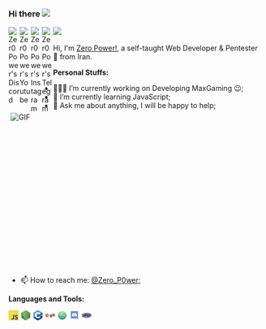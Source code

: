 ### Hi there <img src="https://media.giphy.com/media/hvRJCLFzcasrR4ia7z/giphy.gif" width="25px">

<a href="https://discord.gg/ZqNzHUp">
  <img align="left" alt="Zer0Power's Discord" width="22px" src="https://raw.githubusercontent.com/peterthehan/peterthehan/master/assets/discord.svg" />
</a>

<a href="https://youtube.com/channel/UC0zHz5MTVehvYURNfw22lVw">
  <img align="left" alt="Zer0Power's Youtube" width="22px" src="https://raw.githubusercontent.com/peterthehan/peterthehan/master/assets/youtube.svg" />
</a>

<a href="https://www.instagram.com/zer0_p0wer/">
  <img align="left" alt="Zer0Power's Instagram" width="22px" src="https://upload.wikimedia.org/wikipedia/commons/archive/e/e7/20160929161413%21Instagram_logo_2016.svg" />
</a>

<a href="https://t.me/zero_p0wer">
  <img align="left" alt="Zer0Power's Telegram" width="22px" src="https://upload.wikimedia.org/wikipedia/commons/archive/8/82/20150929025725%21Telegram_logo.svg" />
</a>
  
![](https://visitor-badge.glitch.me/badge?page_id=Zer0Power.Zer0Power)

Hi, I'm [Zero Power!](https://t.me/zero_p0wer), a self-taught Web Developer & Pentester 🚀 from Iran.

<img align="right" alt="GIF" src="https://i.pinimg.com/originals/e4/26/70/e426702edf874b181aced1e2fa5c6cde.gif" width="500" height="320" />

**Personal Stuffs:**

- 👨🏽‍💻 I’m currently working on Developing MaxGaming :wink:;
- 🌱 I’m currently learning JavaScript; 
- 💬 Ask me about anything, I will be happy to help;
- 📫 How to reach me: [@Zero_P0wer](https://t.me/zero_p0wer);

**Languages and Tools:**  

<code><img height="20" src="https://raw.githubusercontent.com/github/explore/80688e429a7d4ef2fca1e82350fe8e3517d3494d/topics/javascript/javascript.png"></code>
<code><img height="20" src="https://raw.githubusercontent.com/github/explore/80688e429a7d4ef2fca1e82350fe8e3517d3494d/topics/nodejs/nodejs.png"></code>
<code><img height="20" src="https://raw.githubusercontent.com/github/explore/80688e429a7d4ef2fca1e82350fe8e3517d3494d/topics/cpp/cpp.png"></code>
<code><img height="20" src="https://raw.githubusercontent.com/github/explore/80688e429a7d4ef2fca1e82350fe8e3517d3494d/topics/git/git.png"></code>
<code><img height="20" src="https://raw.githubusercontent.com/github/explore/80688e429a7d4ef2fca1e82350fe8e3517d3494d/topics/atom/atom.png"></code>
<code><img height="20" src="https://raw.githubusercontent.com/github/explore/80688e429a7d4ef2fca1e82350fe8e3517d3494d/topics/discord/discord.png"></code>
<code><img height="20" src="https://raw.githubusercontent.com/github/explore/80688e429a7d4ef2fca1e82350fe8e3517d3494d/topics/php/php.png"></code>


<!--
**Zer0Power/Zer0Power** is a ✨ _special_ ✨ repository because its `README.md` (this file) appears on your GitHub profile.

Here are some ideas to get you started:

- 🔭 I’m currently working on ...
- 🌱 I’m currently learning ...
- 👯 I’m looking to collaborate on ...
- 🤔 I’m looking for help with ...
- 💬 Ask me about ...
- 📫 How to reach me: ...
- 😄 Pronouns: ...
- ⚡ Fun fact: ...
-->
